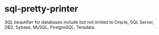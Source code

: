 sql-pretty-printer
==================

SQL beautifier for databases include but not limited to Oracle, SQL Server, DB2, Sybase, MySQL, PostgreSQL, Teradata.
